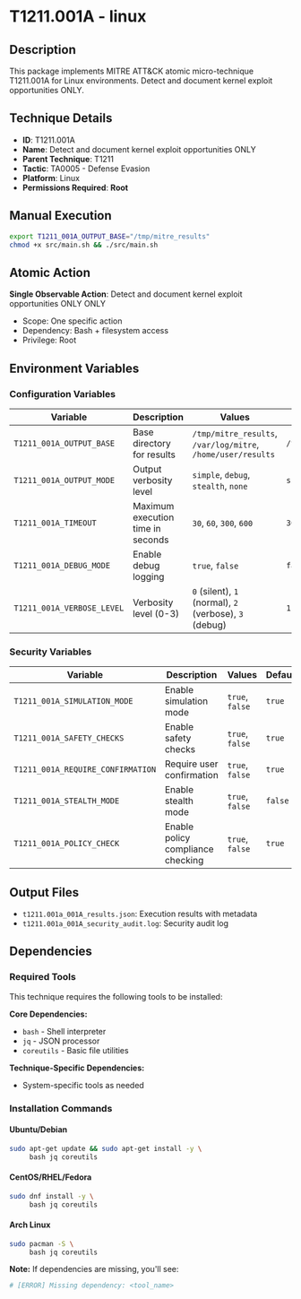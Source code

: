 # T1211.001A - linux

## Description
This package implements MITRE ATT&CK atomic micro-technique T1211.001A for Linux environments. Detect and document kernel exploit opportunities ONLY.

## Technique Details
- **ID**: T1211.001A
- **Name**: Detect and document kernel exploit opportunities ONLY
- **Parent Technique**: T1211
- **Tactic**: TA0005 - Defense Evasion
- **Platform**: Linux
- **Permissions Required**: **Root**

## Manual Execution
```bash
export T1211_001A_OUTPUT_BASE="/tmp/mitre_results"
chmod +x src/main.sh && ./src/main.sh
```

## Atomic Action
**Single Observable Action**: Detect and document kernel exploit opportunities ONLY ONLY
- Scope: One specific action
- Dependency: Bash + filesystem access
- Privilege: Root

## Environment Variables

### Configuration Variables
| Variable | Description | Values | Default | Required |
|----------|-------------|---------|---------|----------|
| `T1211_001A_OUTPUT_BASE` | Base directory for results | `/tmp/mitre_results`, `/var/log/mitre`, `/home/user/results` | `/tmp/mitre_results` | Yes |
| `T1211_001A_OUTPUT_MODE` | Output verbosity level | `simple`, `debug`, `stealth`, `none` | `simple` | No |
| `T1211_001A_TIMEOUT` | Maximum execution time in seconds | `30`, `60`, `300`, `600` | `300` | No |
| `T1211_001A_DEBUG_MODE` | Enable debug logging | `true`, `false` | `false` | No |
| `T1211_001A_VERBOSE_LEVEL` | Verbosity level (0-3) | `0` (silent), `1` (normal), `2` (verbose), `3` (debug) | `1` | No |

### Security Variables
| Variable | Description | Values | Default | Required |
|----------|-------------|---------|---------|----------|
| `T1211_001A_SIMULATION_MODE` | Enable simulation mode | `true`, `false` | `true` | No |
| `T1211_001A_SAFETY_CHECKS` | Enable safety checks | `true`, `false` | `true` | No |
| `T1211_001A_REQUIRE_CONFIRMATION` | Require user confirmation | `true`, `false` | `true` | No |
| `T1211_001A_STEALTH_MODE` | Enable stealth mode | `true`, `false` | `false` | No |
| `T1211_001A_POLICY_CHECK` | Enable policy compliance checking | `true`, `false` | `true` | No |

## Output Files
- `t1211.001a_001A_results.json`: Execution results with metadata
- `t1211.001a_001A_security_audit.log`: Security audit log

## Dependencies

### Required Tools
This technique requires the following tools to be installed:

**Core Dependencies:**
- `bash` - Shell interpreter
- `jq` - JSON processor
- `coreutils` - Basic file utilities

**Technique-Specific Dependencies:**
- System-specific tools as needed

### Installation Commands

#### Ubuntu/Debian
```bash
sudo apt-get update && sudo apt-get install -y \
     bash jq coreutils
```

#### CentOS/RHEL/Fedora
```bash
sudo dnf install -y \
     bash jq coreutils
```

#### Arch Linux
```bash
sudo pacman -S \
     bash jq coreutils
```

**Note:** If dependencies are missing, you'll see:
```bash
# [ERROR] Missing dependency: <tool_name>
```
